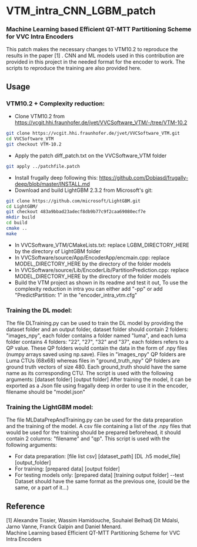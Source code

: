 # VTM_intra_CNN_LGBM_patch
### Machine Learning based Efficient QT-MTT Partitioning Scheme for VVC Intra Encoders


This patch makes the necessary changes to VTM10.2 to reproduce the results in the paper [1] .
CNN and ML models used in this contribution are provided in this project in the needed format for the encoder to work. The scripts to reproduce the training are also provided here. 

## Usage

### VTM10.2 + Complexity reduction:

 - Clone VTM10.2 from https://vcgit.hhi.fraunhofer.de/jvet/VVCSoftware_VTM/-/tree/VTM-10.2
 ```sh
 git clone https://vcgit.hhi.fraunhofer.de/jvet/VVCSoftware_VTM.git
 cd VVCSoftware_VTM
 git checkout VTM-10.2
 ```
 - Apply the patch diff_patch.txt on the VVCSoftware_VTM folder
 ```sh
git apply ../patchfile.patch
```
 - Install frugally deep following this: https://github.com/Dobiasd/frugally-deep/blob/master/INSTALL.md
 - Download and build LightGBM 2.3.2 from Microsoft's git:
 ```sh
git clone https://github.com/microsoft/LightGBM.git
cd LightGBM/
git checkout 483a9bbad23adecf8db9b77c9f2caa69080ecf7e
mkdir build
cd build
cmake ..
make
```
- In VVCSoftware_VTM/CMakeLists.txt: replace LGBM_DIRECTORY_HERE by the directory of LightGBM folder
- In VVCSoftware/source/App/EncoderApp/encmain.cpp: replace MODEL_DIRECTORY_HERE by the directory of the folder models
- In VVCSoftware/source/Lib/EncoderLib/PartitionPrediction.cpp: replace MODEL_DIRECTORY_HERE by the directory of the folder models 
- Build the VTM project as shown in its readme and test it out, To use the complexity reduction in intra you can either add "-pp" or add "PredictPartition: 1" in the "encoder_intra_vtm.cfg"

### Training the DL model:
The file DLTraining.py can be used to train the DL model by providing the dataset folder and an output folder, dataset folder should contain 2 folders: "images_npy", each folder contains a folder named "luma", and each luma folder contains 4 folders: "22", "27", "32" and "37", each folders refers to a QP value. These QP folders would contain the data in the form of .npy files (numpy arrays saved using np.save). Files in "images_npy" QP folders are Luma CTUs (68x68) whereas files in "ground_truth_npy" QP folders are ground truth vectors of size 480. Each ground_truth should have the same name as its corresponding CTU. 
The script is used with the following arguments: [dataset folder] [output folder]
After training the model, it can be exported as a Json file using fragally deep in order to use it in the encoder, filename should be "model.json"

### Training the LightGBM model:
The file MLDataPrepAndTraining.py can be used for the data preparation and the training of the model. A csv file containing a list of the .npy files that would be used for the training should be prepared beforehead, it should contain 2 columns: "filename" and "qp".
This script is used with the following arguments:
- For data preparation: [file list csv] [dataset_path] [DL .h5 model_file] [output_folder]
- For training: [prepared data] [output folder]
- For testing models only: [prepared data] [training output folder] --test
Dataset should have the same format as the previous one, (could be the same, or a part of it...)


## Reference
<a id="1">[1]</a> 
Alexandre Tissier, Wassim Hamidouche, Souhaiel Belhadj Dit Mdalsi, Jarno Vanne, Franck Galpin and Daniel Menard.\
Machine Learning based Efficient QT-MTT Partitioning Scheme for VVC Intra Encoders
